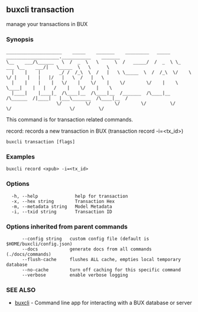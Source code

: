 ## buxcli transaction

manage your transactions in BUX

### Synopsis

```
_____________________    _____    _______    _________   _____  ____________________.___________    _______   
\__    ___/\______   \  /  _  \   \      \  /   _____/  /  _  \ \_   ___ \__    ___/|   \_____  \   \      \  
  |    |    |       _/ /  /_\  \  /   |   \ \_____  \  /  /_\  \/    \  \/ |    |   |   |/   |   \  /   |   \ 
  |    |    |    |   \/    |    \/    |    \/        \/    |    \     \____|    |   |   /    |    \/    |    \
  |____|    |____|_  /\____|__  /\____|__  /_______  /\____|__  /\______  /|____|   |___\_______  /\____|__  /
                   \/         \/         \/        \/         \/        \/                      \/         \/
```

This command is for transaction related commands.

record: records a new transaction in BUX (transaction record <xpub> -i=<tx_id>)


```
buxcli transaction [flags]
```

### Examples

```
buxcli record <xpub> -i=<tx_id>
```

### Options

```
  -h, --help              help for transaction
  -x, --hex string        Transaction Hex
  -m, --metadata string   Model Metadata
  -i, --txid string       Transaction ID
```

### Options inherited from parent commands

```
      --config string   custom config file (default is $HOME/buxcli/config.json)
      --docs            generate docs from all commands (./docs/commands)
      --flush-cache     flushes ALL cache, empties local temporary database
      --no-cache        turn off caching for this specific command
      --verbose         enable verbose logging
```

### SEE ALSO

* [buxcli](buxcli.md)	 - Command line app for interacting with a BUX database or server

